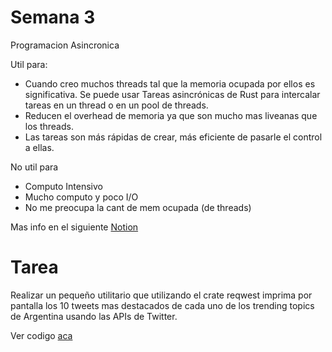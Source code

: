 # Semana 3

Programacion Asincronica

Util para: 

* Cuando creo muchos threads tal que la memoria ocupada por ellos es significativa. Se puede usar Tareas asincrónicas de Rust para intercalar tareas en un  thread o en un pool de threads.
* Reducen el overhead de memoria ya que son mucho mas liveanas que los threads.
* Las tareas son más rápidas de crear, más eficiente de pasarle el control a ellas.

No util para 
* Computo Intensivo
* Mucho computo y poco I/O
* No me preocupa la cant de mem ocupada (de threads)


Mas info en el siguiente [Notion](https://mis-notas.notion.site/Semana-3-740b2a0ff9554b6ca3aae6b93da3dd44?pvs=4)

# Tarea

Realizar un pequeño utilitario que utilizando el crate reqwest imprima por pantalla los 10 tweets mas destacados de cada uno de los trending topics de Argentina usando las APIs de Twitter.

Ver codigo [aca](./tarea/)